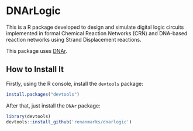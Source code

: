 # DNArLogic

This is a R package developed to design and simulate digital logic circuits
implemented in formal Chemical Reaction Networks (CRN) and DNA-based reaction
networks using Strand Displacement reactions.

This package uses [DNAr](https://git.nanocomp.dcc.ufmg.br/dnacomputing/dnar).

## How to Install It

Firstly, using the R console, install the `devtools` package:

```R
install.packages("devtools")
```

After that, just install the `DNAr` package:

```R
library(devtools)
devtools::install_github('renanmarks/dnarlogic')
```
